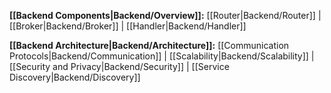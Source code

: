 **[[Backend Components|Backend/Overview]]:**
[[Router|Backend/Router]] |
[[Broker|Backend/Broker]] |
[[Handler|Backend/Handler]]

**[[Backend Architecture|Backend/Architecture]]:**
[[Communication Protocols|Backend/Communication]] |
[[Scalability|Backend/Scalability]] |
[[Security and Privacy|Backend/Security]] |
[[Service Discovery|Backend/Discovery]]
